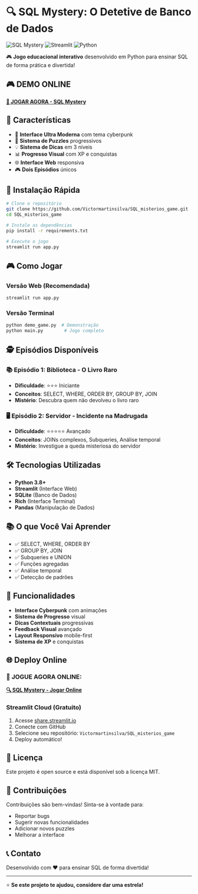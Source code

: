 # 🔍 SQL Mystery: O Detetive de Banco de Dados

![SQL Mystery](https://img.shields.io/badge/SQL-Mystery-00f0ff?style=for-the-badge&logo=sql&logoColor=white)
![Streamlit](https://img.shields.io/badge/Streamlit-FF4B4B?style=for-the-badge&logo=streamlit&logoColor=white)
![Python](https://img.shields.io/badge/Python-3776AB?style=for-the-badge&logo=python&logoColor=white)

🎮 **Jogo educacional interativo** desenvolvido em Python para ensinar SQL de forma prática e divertida!

## 🎮 **DEMO ONLINE**
**[🚀 JOGAR AGORA - SQL Mystery](https://sqlmisteriosgame-ximba.streamlit.app/)**

## 🌟 Características

- 🎨 **Interface Ultra Moderna** com tema cyberpunk
- 🎯 **Sistema de Puzzles** progressivos
- 💡 **Sistema de Dicas** em 3 níveis
- 📊 **Progresso Visual** com XP e conquistas
- 🌐 **Interface Web** responsiva
- 🎮 **Dois Episódios** únicos

## 🚀 Instalação Rápida

```bash
# Clone o repositório
git clone https://github.com/Victormartinsilva/SQL_misterios_game.git
cd SQL_misterios_game

# Instale as dependências
pip install -r requirements.txt

# Execute o jogo
streamlit run app.py
```

## 🎮 Como Jogar

### Versão Web (Recomendada)
```bash
streamlit run app.py
```

### Versão Terminal
```bash
python demo_game.py  # Demonstração
python main.py        # Jogo completo
```

## 🕵️ Episódios Disponíveis

### 📚 Episódio 1: Biblioteca - O Livro Raro
- **Dificuldade**: ⭐⭐⭐ Iniciante
- **Conceitos**: SELECT, WHERE, ORDER BY, GROUP BY, JOIN
- **Mistério**: Descubra quem não devolveu o livro raro

### 🖥️ Episódio 2: Servidor - Incidente na Madrugada
- **Dificuldade**: ⭐⭐⭐⭐⭐ Avançado
- **Conceitos**: JOINs complexos, Subqueries, Análise temporal
- **Mistério**: Investigue a queda misteriosa do servidor

## 🛠️ Tecnologias Utilizadas

- **Python 3.8+**
- **Streamlit** (Interface Web)
- **SQLite** (Banco de Dados)
- **Rich** (Interface Terminal)
- **Pandas** (Manipulação de Dados)

## 📚 O que Você Vai Aprender

- ✅ SELECT, WHERE, ORDER BY
- ✅ GROUP BY, JOIN
- ✅ Subqueries e UNION
- ✅ Funções agregadas
- ✅ Análise temporal
- ✅ Detecção de padrões

## 🎯 Funcionalidades

- **Interface Cyberpunk** com animações
- **Sistema de Progresso** visual
- **Dicas Contextuais** progressivas
- **Feedback Visual** avançado
- **Layout Responsivo** mobile-first
- **Sistema de XP** e conquistas

## 🌐 Deploy Online

### 🚀 **JOGUE AGORA ONLINE:**
**[🔍 SQL Mystery - Jogar Online](https://sqlmisteriosgame-ximba.streamlit.app/)**

### Streamlit Cloud (Gratuito)
1. Acesse [share.streamlit.io](https://share.streamlit.io)
2. Conecte com GitHub
3. Selecione seu repositório: `Victormartinsilva/SQL_misterios_game`
4. Deploy automático!

## 📄 Licença

Este projeto é open source e está disponível sob a licença MIT.

## 🤝 Contribuições

Contribuições são bem-vindas! Sinta-se à vontade para:
- Reportar bugs
- Sugerir novas funcionalidades
- Adicionar novos puzzles
- Melhorar a interface

## 📞 Contato

Desenvolvido com ❤️ para ensinar SQL de forma divertida!

---

⭐ **Se este projeto te ajudou, considere dar uma estrela!**
